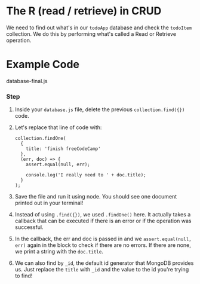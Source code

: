 # The R (read / retrieve) in CRUD

We need to find out what's in our `todoApp` database and check the `todoItem` collection. We do this by performing what's called a Read or Retrieve operation.

# Example Code

database-final.js

### Step

1.  Inside your `database.js` file, delete the previous `collection.find({})` code.

2.  Let's replace that line of code with:

    ```
    collection.findOne(
      {
        title: 'finish freeCodeCamp'
      },
      (err, doc) => {
        assert.equal(null, err);

        console.log('I really need to ' + doc.title);
      }
    );
    ```

3.  Save the file and run it using node. You should see one document printed out in your terminal!

4.  Instead of using `.find({})`, we used `.findOne()` here. It actually takes a callback that can be executed if there is an error or if the operation was successful.

5.  In the callback, the err and doc is passed in and we `assert.equal(null, err)` again in the block to check if there are no errors. If there are none, we print a string with the `doc.title`.

6.  We can also find by `_id`, the default id generator that MongoDB provides us. Just replace the `title` with `_id` and the value to the id you're trying to find!
